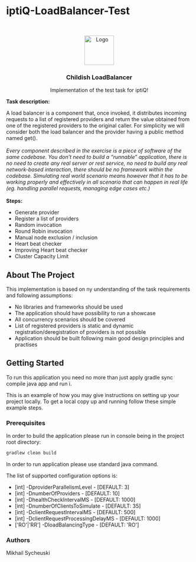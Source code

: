 # iptiQ-LoadBalancer-Test

<!-- PROJECT LOGO -->
<br />
<p align="center">
  <a href="https://github.com/mikhail-sycheuski/iptiQ-LoadBalancer-Test/blob/master/docs/images/baby-image.png">
    <img src="images/logo.png" alt="Logo" width="80" height="80">
  </a>

  <h3 align="center">Childish LoadBalancer</h3>

  <p align="center">
    Implementation of the test task for iptiQ!
    <br />
  </p> 
</p>

<p><b>Task description:</b></p>
<p>
  A load balancer is a component that, once invoked, it distributes incoming requests to a list of registered providers and return the value obtained from one of the registered providers to the original caller. For simplicity we will consider both the load balancer and the provider having a public method named get().
  <br />
  <br />
  <i>Every component described in the exercise is a piece of software of the same codebase. You don’t need to build a “runnable” application, there is no need to create any real server or rest service, no need to build any real network-based interaction, there should be no framework within the codebase. Simulating real world scenario means however that it has to be working properly and effectively in all scenario that can happen in real life (eg. handling parallel requests, managing edge cases etc.)</i>
  <br />
  <br />
  <b>Steps:</b>
  <ul>
      <li>
          Generate provider
      </li>
      <li>
          Register a list of providers
      </li>
      <li>
          Random invocation
      </li>        
      <li>
          Round Robin invocation
      </li>
      <li>
          Manual node exclusion / inclusion
      </li>
      <li>
          Heart beat checker
      </li>
      <li>
          Improving Heart beat checker
      </li> 
      <li>
          Cluster Capacity Limit
      </li>               
  </ul>
</p>



<!-- ABOUT THE PROJECT -->
## About The Project

This implementation is based on ny understanding of the task requirements and following assumptions:
* No libraries and frameworks should be used
* The application should have possibility to run a showcase
* All concurrency scenarios should be covered
* List of registered providers is static and dynamic registration/deregistration of providers is not possible
* Application should be built following main good design principles and practises

<!-- GETTING STARTED -->
## Getting Started

To run this application you need no more than just apply gradle sync compile java app and run i.

This is an example of how you may give instructions on setting up your project locally.
To get a local copy up and running follow these simple example steps.

### Prerequisites

In order to build the application please run in console being in the project root directory:
```sh
gradlew clean build
```

In order to run application please use standard java command.

The list of supported configuration options is:
* [int] -DproviderParallelismLevel - [DEFAULT: 3]
* [int] -DnumberOfProviders - [DEFAULT: 10]
* [int] -DhealthCheckIntervalMS - [DEFAULT: 1000]
* [int] -DnumberOfClientsToSimulate - [DEFAULT: 35]
* [int] -DclientRequestIntervalMS - [DEFAULT: 500]
* [int] -DclientRequestProcessingDelayMS - [DEFAULT: 1000]
* ['RO'|'RR'] -DloadBalancingType - [DEFAULT: 'RO']

### Authors

Mikhail Sycheuski



